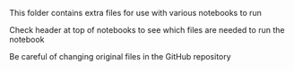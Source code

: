 This folder contains extra files for use with various notebooks to run

Check header at top of notebooks to see which files are needed to run the notebook

Be careful of changing original files in the GitHub repository
